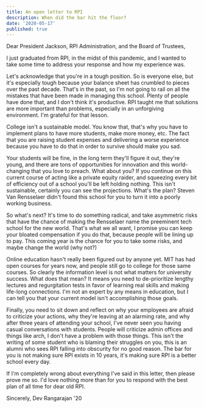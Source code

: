 ```yaml
---
title: An open letter to RPI
description: When did the bar hit the floor?
date: '2020-05-17'
published: true
---
```

Dear President Jackson, RPI Administration, and the Board of Trustees,

I just graduated from RPI, in the midst of this pandemic, and I wanted to take some time to address your response and how my experience was.

Let's acknowledge that you're in a tough position. So is everyone else, but it's especially tough because your balance sheet has crumbled to pieces over the past decade. That's in the past, so I'm not going to rail on all the mistakes that have been made in managing this school. Plenty of people have done that, and I don't think it's productive. RPI taught me that solutions are more important than problems, especially in an unforgiving environment. I'm grateful for that lesson.

College isn't a sustainable model. You know that, that's why you have to implement plans to have more students, make more money, etc.
The fact that you are raising student expenses and delivering a worse experience because you have to do that in order to survive should make you sad. 

Your students will be fine, in the long term they'll figure it out, they're young, and there are tons of opportunities for innovation and this world-changing that you love to preach. What about you? If you continue on this current course of acting like a private equity raider, and squeezing every bit of efficiency out of a school you'll be left holding nothing. This isn't sustainable, certainly you can see the projections. What's the plan? Steven Van Rensselaer didn't found this school for you to turn it into a poorly working business.

So what's next? It's time to do something radical, and take asymmetric risks that have the chance of making the Rensselaer name the preeminent tech school for the new world. That's what we all want, I promise you can keep your bloated compensation if you do that, because people will be lining up to pay. This coming year is the chance for you to take some risks, and maybe change the world (why not?)

Online education hasn't really been figured out by anyone yet. MIT has had open courses for years now, and people still go to college for those same courses. So clearly the information level is not what matters for university success. What does that mean? It means you need to de-prioritize lengthy lectures and regurgitation tests in favor of learning real skills and making life-long connections. I'm not an expert by any means in education, but I can tell you that your current model isn't accomplishing those goals. 

Finally, you need to sit down and reflect on why your employees are afraid to criticize your actions, why they're leaving at an alarming rate, and why after three years of attending your school, I've never seen you having casual conversations with students. People will criticize admin offices and things like arch, I don't have a problem with those things. This isn't the writing of some student who is blaming their struggles on you, this is an alumni who sees RPI falling into obscurity for no good reason. The bar for you is not making sure RPI exists in 10 years, it's making sure RPI is a better school every day.

If I'm completely wrong about everything I've said in this letter, then please prove me so. I'd love nothing more than for you to respond with the best plan of all time for dear old RPI.

Sincerely,
Dev Rangarajan '20